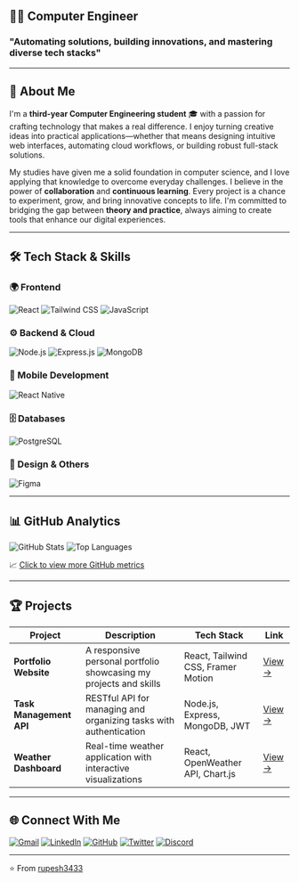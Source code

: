 ## 👨‍💻 Computer Engineer  
### "Automating solutions, building innovations, and mastering diverse tech stacks"

---

## 🚀 About Me
I'm a **third-year Computer Engineering student** 🎓 with a passion for crafting technology that makes a real difference. I enjoy turning creative ideas into practical applications—whether that means designing intuitive web interfaces, automating cloud workflows, or building robust full-stack solutions.

My studies have given me a solid foundation in computer science, and I love applying that knowledge to overcome everyday challenges. I believe in the power of **collaboration** and **continuous learning**. Every project is a chance to experiment, grow, and bring innovative concepts to life. I'm committed to bridging the gap between **theory and practice**, always aiming to create tools that enhance our digital experiences.

---

## 🛠️ Tech Stack & Skills

### 🌍 Frontend
![React](https://img.shields.io/badge/-React-61DAFB?style=flat&logo=react&logoColor=white) 
![Tailwind CSS](https://img.shields.io/badge/-TailwindCSS-38B2AC?style=flat&logo=tailwind-css&logoColor=white) 
![JavaScript](https://img.shields.io/badge/-JavaScript-F7DF1E?style=flat&logo=javascript&logoColor=black)

### ⚙️ Backend & Cloud
![Node.js](https://img.shields.io/badge/-Node.js-339933?style=flat&logo=node.js&logoColor=white) 
![Express.js](https://img.shields.io/badge/-Express.js-000000?style=flat&logo=express&logoColor=white) 
![MongoDB](https://img.shields.io/badge/-MongoDB-47A248?style=flat&logo=mongodb&logoColor=white)

### 📱 Mobile Development
![React Native](https://img.shields.io/badge/-ReactNative-61DAFB?style=flat&logo=react&logoColor=white)

### 🗄️ Databases
![PostgreSQL](https://img.shields.io/badge/-PostgreSQL-336791?style=flat&logo=postgresql&logoColor=white)

### 🎨 Design & Others
![Figma](https://img.shields.io/badge/-Figma-F24E1E?style=flat&logo=figma&logoColor=white)

---

## 📊 GitHub Analytics
![GitHub Stats](https://github-readme-stats.vercel.app/api?username=rupesh3433&show_icons=true&theme=radical)
![Top Languages](https://github-readme-stats.vercel.app/api/top-langs/?username=rupesh3433&layout=compact&theme=radical)

📈 [Click to view more GitHub metrics](https://github.com/rupesh3433)

---

## 🏆 Projects

| Project | Description | Tech Stack | Link |
|---------|------------|------------|------|
| **Portfolio Website** | A responsive personal portfolio showcasing my projects and skills | React, Tailwind CSS, Framer Motion | [View →](#) |
| **Task Management API** | RESTful API for managing and organizing tasks with authentication | Node.js, Express, MongoDB, JWT | [View →](#) |
| **Weather Dashboard** | Real-time weather application with interactive visualizations | React, OpenWeather API, Chart.js | [View →](#) |

---

## 🌐 Connect With Me
[![Gmail](https://img.shields.io/badge/-Gmail-D14836?style=flat&logo=Gmail&logoColor=white)](mailto:your-email@example.com)
[![LinkedIn](https://img.shields.io/badge/-LinkedIn-0077B5?style=flat&logo=Linkedin&logoColor=white)](https://linkedin.com/in/yourprofile)
[![GitHub](https://img.shields.io/badge/-GitHub-181717?style=flat&logo=github&logoColor=white)](https://github.com/rupesh3433)
[![Twitter](https://img.shields.io/badge/-Twitter-1DA1F2?style=flat&logo=twitter&logoColor=white)](https://twitter.com/yourhandle)
[![Discord](https://img.shields.io/badge/-Discord-5865F2?style=flat&logo=discord&logoColor=white)](https://discord.gg/yourserver)

---
⭐️ From [rupesh3433](https://github.com/rupesh3433)
